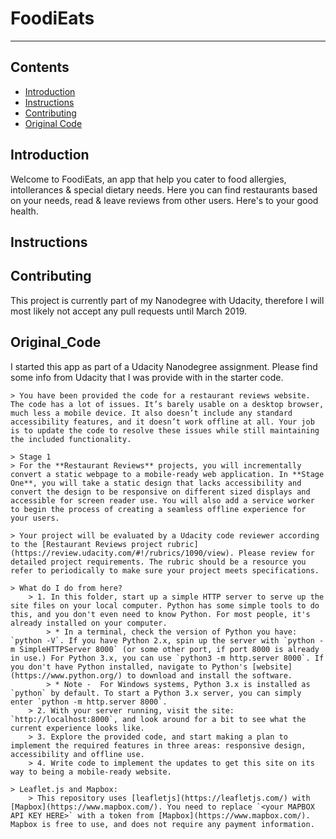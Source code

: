 # FoodiEats
---
## Contents
- [Introduction](#introduction)
- [Instructions](#instructions)
- [Contributing](#contributing)
- [Original Code](#original_code)

## Introduction
Welcome to FoodiEats, an app that help you cater to 
food allergies, intollerances & special dietary needs.
Here you can find restaurants based on your needs, read & leave reviews from other users.
Here's to your good health.

## Instructions



## Contributing
This project is currently part of my Nanodegree with Udacity, therefore I will most likely not accept any pull requests until March 2019.




## Original_Code
I started this app as part of a Udacity Nanodegree assignment.  Please find some info from Udacity that I was provide with in the starter code.  

	> You have been provided the code for a restaurant reviews website. The code has a lot of issues. It’s barely usable on a desktop browser, much less a mobile device. It also doesn’t include any standard accessibility features, and it doesn’t work offline at all. Your job is to update the code to resolve these issues while still maintaining the included functionality.

	> Stage 1
	> For the **Restaurant Reviews** projects, you will incrementally convert a static webpage to a mobile-ready web application. In **Stage One**, you will take a static design that lacks accessibility and convert the design to be responsive on different sized displays and accessible for screen reader use. You will also add a service worker to begin the process of creating a seamless offline experience for your users.

	> Your project will be evaluated by a Udacity code reviewer according to the [Restaurant Reviews project rubric](https://review.udacity.com/#!/rubrics/1090/view). Please review for detailed project requirements. The rubric should be a resource you refer to periodically to make sure your project meets specifications.

 	> What do I do from here?
		> 1. In this folder, start up a simple HTTP server to serve up the site files on your local computer. Python has some simple tools to do this, and you don't even need to know Python. For most people, it's already installed on your computer.
    		> * In a terminal, check the version of Python you have: `python -V`. If you have Python 2.x, spin up the server with `python -m SimpleHTTPServer 8000` (or some other port, if port 8000 is already in use.) For Python 3.x, you can use `python3 -m http.server 8000`. If you don't have Python installed, navigate to Python's [website](https://www.python.org/) to download and install the software.
    		> * Note -  For Windows systems, Python 3.x is installed as `python` by default. To start a Python 3.x server, you can simply enter `python -m http.server 8000`.
		> 2. With your server running, visit the site: `http://localhost:8000`, and look around for a bit to see what the current experience looks like.
		> 3. Explore the provided code, and start making a plan to implement the required features in three areas: responsive design, accessibility and offline use.
		> 4. Write code to implement the updates to get this site on its way to being a mobile-ready website.

	> Leaflet.js and Mapbox:
		> This repository uses [leafletjs](https://leafletjs.com/) with [Mapbox](https://www.mapbox.com/). You need to replace `<your MAPBOX API KEY HERE>` with a token from [Mapbox](https://www.mapbox.com/). Mapbox is free to use, and does not require any payment information.


